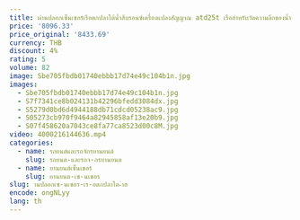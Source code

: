 ```yaml
---
title: ผ่านปลอกเซ็นเซอร์เรือตกปลาใต้น้ำสีบรอนซ์เครื่องแปลงสัญญาณ atd25t เรือสำหรับวัดความลึกของน้ำ
price: '8096.33'
price_original: '8433.69'
currency: THB
discount: 4%
rating: 5
volume: 82
image: Sbe705fbdb01740ebbb17d74e49c104b1n.jpg
images:
  - Sbe705fbdb01740ebbb17d74e49c104b1n.jpg
  - S7f7341ce8b024131b42296bfedd3084dx.jpg
  - S5279d0bd6d4944188db71cdcd05238ac9.jpg
  - S05273cb970f9464a82945858af13e20b9.jpg
  - S07f458620a7043ce8fa77ca8523d00c8M.jpg
video: 4000216144636.mp4
categories:
  - name: รถยนต์และรถจักรยานยนต์
    slug: รถยนต-และรถจ-กรยานยนต
  - name: ยานยนต์เซ็นเซอร์
    slug: ยานยนต-เซ-นเซอร
slug: านปลอกเซ-นเซอร-เร-อตกปลาใต-ำส
encode: ongNLyy
lang: th
---
```

  